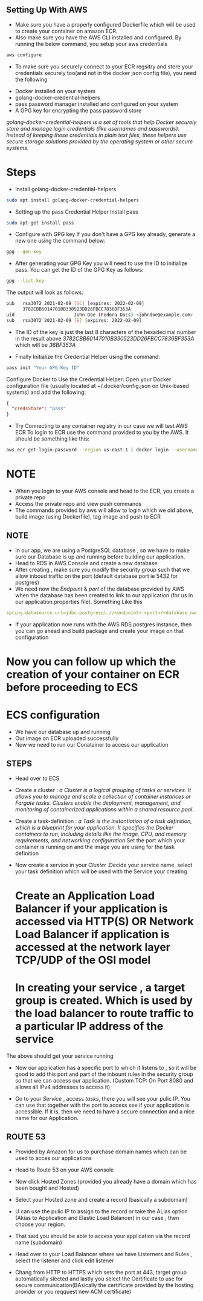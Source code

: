 ## Setting Up With AWS

- Make sure you have a properly configured Dockerfile which will be used to create your container on amazon ECR.
- Also make sure you have the AWS CLI installed and configured.
By running the below command, you setup your aws credentials 
```bash
aws configure
```
- To make sure you securely connect to your ECR regsitry and store your credentials securely too(and not in the docker json config file), you need the following
* Docker installed on your system
* golang-docker-credential-helpers
* pass password manager installed and configured on your system
* A GPG key for encrypting the pass password store

*golang-docker-credential-helpers is a set of tools that help Docker securely store and manage login credentials (like usernames and passwords). Instead of keeping these credentials in plain text files, these helpers use secure storage solutions provided by the operating system or other secure systems.*

# Steps

- Install golang-docker-credential-helpers
```bash
sudo apt install golang-docker-credential-helpers
```
- Setting up the pass Credential Helper
Install pass
```bash
sudo apt-get install pass
```
- Configure with GPG key If you don't have a GPG key already, generate a new one using the command below:
```bash
gpg --gen-key
```
- After generating your GPG Key you will need to use the ID to initialize pass. You can get the ID of the GPG Key as follows:

```bash
gpg --list-key
```
The output will look as follows:

```bash
pub   rsa3072 2021-02-09 [SC] [expires: 2022-02-09]
      3782CBB60147010B330523DD26FBCC7836BF353A
uid                      John Doe (Fedora Docs) <johndoe@example.com>
sub   rsa3072 2021-02-09 [E] [expires: 2022-02-09]
```
- The ID of the key is just the last 8 characters of the hexadecimal number in the result above *3782CBB60147010B330523DD26FBCC7836BF353A* which will be *36BF353A*

- Finally Initialize the Credential Helper using the command:
```bash
pass init "Your GPG Key ID"
```
Configure Docker to Use the Credential Helper: Open your Docker configuration file (usually located at ~/.docker/config.json on Unix-based systems) and add the following:
```json
{
  "credsStore": "pass"
}
```
- Try Connecting to any container registry in our case we will test AWS ECR
To login to ECR  use the command provided to you by the AWS. It should be something like this:
```bash
aws ecr get-login-password --region us-east-1 | docker login --username AWS --password-stdin 339712861758.dkr.ecr.us-east-1.amazonaws.com
```
# NOTE
- When you login to your AWS console and head to the ECR, you create a private repo
- Access the private repo and view push commands
- The commands provided by aws will allow to login which we did above, build image (using Dockerfile), tag image and push to ECR

## NOTE
- In our app, we are using a PostgreSQL database , so we have to make sure our Database is up and running before building our application.
- Head to RDS in AWS Console and create a new database
- After creating , make sure you modify the security group such that we allow inboud traffic on the port (default database port ie 5432 for postgres)
- We need now the *Endpoint* & *port* of the database provided by AWS when the database has been created to link to our application (for us in our application.properties file).
Something Like this
```yml
spring.datasource.url=jdbc:postgresql://<endpoint>:<port>/<database_name>
```
- If your application now runs with the AWS RDS postgres instance, then you can go ahead and build package and create your image on that configuration


# Now you can follow up which the creation of your container on ECR before proceeding to ECS

# ECS configuration

- We have our database up and running
- Our image on ECR uploaded successfully
- Now we need to run our Conatainer to access our application

## STEPS
- Head over to ECS

- Create a cluster : *a Cluster is a logical grouping of tasks or services. It allows you to manage and scale a collection of container instances or Fargate tasks. Clusters enable the deployment, management, and monitoring of containerized applications within a shared resource pool.*

- Create a task-definition :  *a Task is the instantiation of a task definition, which is a blueprint for your application. It specifies the Docker containers to run, including details like the image, CPU, and memory requirements, and networking configuration*
Set the port which your container is running on and the image you are using for the task definition

- Now create a service in your *Cluster* .Decide your service name, select your task definition which will be used with the Service your creating 
  # Create an Application Load Balancer if your application is accessed via HTTP(S) OR Network Load Balancer if application is accessed at the network layer TCP/UDP of the OSI model

  # In creating your service , a target group is created. Which is used by the load balancer to route traffic to a particular IP address of the service
The above should get your service running

- Now our application has a specific port to which it listens to , so it will be good to add this port and part of the inbount rules in the security group so that we can access our application.
(Custom TCP: On Port 8080 and allows all IPv4 addresses to access it)

- Go to your *Service* , access *tasks*, there you will see your pulic IP. You can use that together with the port to access see if your application is accessible. If it is, then we need to have a secure connection and a nice name for our Application.

## ROUTE 53

- Provided by Amazon for us to purchase domain names which can be used to acces our applications
- Head to Route 53 on your AWS console
- Now click Hosted Zones (provided you already have a domain which has been bought and Hosted)
- Select your Hosted zone and create a record (basically a subdomain)
- U can use the pulic IP to assign to the record or take the ALias option (Akias to Application and Elastic Load Balancer) in our case , then choose your region.
- That said you should be able to access your application via the record name (subdomain)

- Head over to your Load Balancer where we have Listerners and Rules , select the listener and click edit listener 
- Chang from HTTP to HTTPS which sets the port at 443, target group automatically slected and lastly you select the Certificate to use for secure communication(BAsically the certificate provided by the hosting provider or you reqquest new  ACM certificate) 




